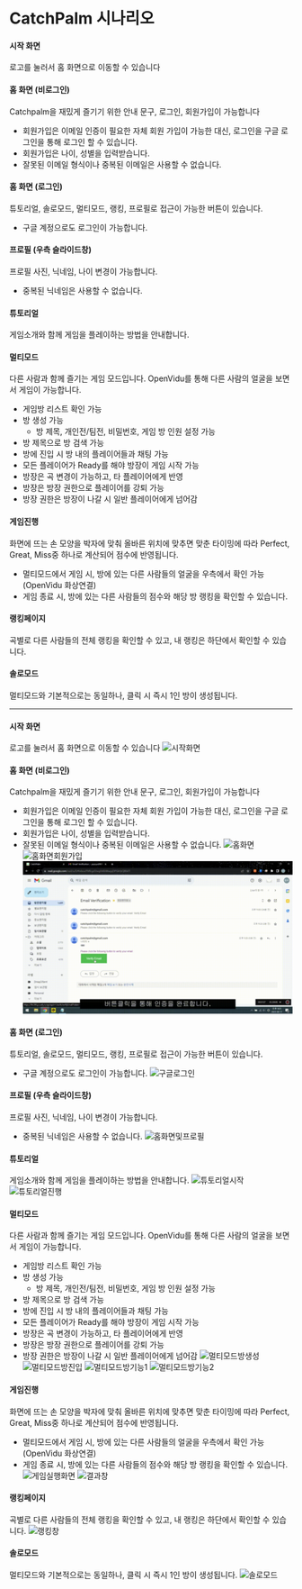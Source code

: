 # CatchPalm 시나리오

#### 시작 화면
로고를 눌러서 홈 화면으로 이동할 수 있습니다

#### 홈 화면 (비로그인)
Catchpalm을 재밌게 즐기기 위한 안내 문구, 로그인, 회원가입이 가능합니다
- 회원가입은 이메일 인증이 필요한 자체 회원 가입이 가능한 대신, 로그인을 구글 로그인을 통해 로그인 할 수 있습니다.
- 회원가입은 나이, 성별을 입력받습니다.
- 잘못된 이메일 형식이나 중복된 이메일은 사용할 수 없습니다.

#### 홈 화면 (로그인)
튜토리얼, 솔로모드, 멀티모드, 랭킹, 프로필로 접근이 가능한 버튼이 있습니다.
- 구글 계정으로도 로그인이 가능합니다.

#### 프로필 (우측 슬라이드창)
프로필 사진, 닉네임, 나이 변경이 가능합니다.
- 중복된 닉네임은 사용할 수 없습니다.

#### 튜토리얼
게임소개와 함께 게임을 플레이하는 방법을 안내합니다.

#### 멀티모드
다른 사람과 함께 즐기는 게임 모드입니다. OpenVidu를 통해 다른 사람의 얼굴을 보면서 게임이 가능합니다.
- 게임방 리스트 확인 가능
- 방 생성 가능
  - 방 제목, 개인전/팀전, 비밀번호, 게임 방 인원 설정 가능
- 방 제목으로 방 검색 가능
- 방에 진입 시 방 내의 플레이어들과 채팅 가능
- 모든 플레이어가 Ready를 해야 방장이 게임 시작 가능
- 방장은 곡 변경이 가능하고, 타 플레이어에게 반영
- 방장은 방장 권한으로 플레이어를 강퇴 가능
- 방장 권한은 방장이 나갈 시 일반 플레이어에게 넘어감

#### 게임진행
화면에 뜨는 손 모양을 박자에 맞춰 올바른 위치에 맞추면 맞춘 타이밍에 따라 Perfect, Great, Miss중 하나로 계산되어 점수에 반영됩니다.
- 멀티모드에서 게임 시, 방에 있는 다른 사람들의 얼굴을 우측에서 확인 가능 (OpenVidu 화상연결) 
- 게임 종료 시, 방에 있는 다른 사람들의 점수와 해당 방 랭킹을 확인할 수 있습니다.

#### 랭킹페이지
곡별로 다른 사람들의 전체 랭킹을 확인할 수 있고, 내 랭킹은 하단에서 확인할 수 있습니다.

#### 솔로모드
멀티모드와 기본적으로는 동일하나, 클릭 시 즉시 1인 방이 생성됩니다.


---

#### 시작 화면
로고를 눌러서 홈 화면으로 이동할 수 있습니다
![시작화면](https://github.com/suminzzang/CatchPalm/blob/master/uploads/%EC%8B%9C%EB%82%98%EB%A6%AC%EC%98%A4_%EC%8B%9C%EC%9E%91%ED%99%94%EB%A9%B4.gif)

#### 홈 화면 (비로그인)
Catchpalm을 재밌게 즐기기 위한 안내 문구, 로그인, 회원가입이 가능합니다
- 회원가입은 이메일 인증이 필요한 자체 회원 가입이 가능한 대신, 로그인을 구글 로그인을 통해 로그인 할 수 있습니다.
- 회원가입은 나이, 성별을 입력받습니다.
- 잘못된 이메일 형식이나 중복된 이메일은 사용할 수 없습니다.
![홈화면](https://github.com/suminzzang/CatchPalm/blob/master/uploads/%EC%8B%9C%EB%82%98%EB%A6%AC%EC%98%A4_%ED%99%88%ED%99%94%EB%A9%B4.gif)
![홈화면회원가입](https://github.com/suminzzang/CatchPalm/blob/master/uploads/%EC%8B%9C%EB%82%98%EB%A6%AC%EC%98%A4_%ED%99%88%ED%99%94%EB%A9%B4%ED%9A%8C%EC%9B%90%EA%B0%80%EC%9E%85.gif)
![이메일인증완료](https://github.com/suminzzang/CatchPalm/blob/master/uploads/%EC%8B%9C%EB%82%98%EB%A6%AC%EC%98%A4_%EC%9D%B4%EB%A9%94%EC%9D%BC%EC%9D%B8%EC%A6%9D%EC%99%84%EB%A3%8C.gif)

#### 홈 화면 (로그인)
튜토리얼, 솔로모드, 멀티모드, 랭킹, 프로필로 접근이 가능한 버튼이 있습니다.
- 구글 계정으로도 로그인이 가능합니다.
![구글로그인](https://github.com/suminzzang/CatchPalm/blob/master/uploads/%EC%8B%9C%EB%82%98%EB%A6%AC%EC%98%A4_%EA%B5%AC%EA%B8%80%EB%A1%9C%EA%B7%B8%EC%9D%B8.gif)

#### 프로필 (우측 슬라이드창)
프로필 사진, 닉네임, 나이 변경이 가능합니다.
- 중복된 닉네임은 사용할 수 없습니다.
![홈화면및프로필](https://github.com/suminzzang/CatchPalm/blob/master/uploads/%EC%8B%9C%EB%82%98%EB%A6%AC%EC%98%A4_%ED%99%88%ED%99%94%EB%A9%B4%EB%B0%8F%ED%94%84%EB%A1%9C%ED%95%84.gif)

#### 튜토리얼
게임소개와 함께 게임을 플레이하는 방법을 안내합니다.
![튜토리얼시작](https://github.com/suminzzang/CatchPalm/blob/master/uploads/%EC%8B%9C%EB%82%98%EB%A6%AC%EC%98%A4_%ED%8A%9C%ED%86%A0%EB%A6%AC%EC%96%BC%EC%8B%9C%EC%9E%91.gif)
![튜토리얼진행](https://github.com/suminzzang/CatchPalm/blob/master/uploads/%EC%8B%9C%EB%82%98%EB%A6%AC%EC%98%A4_%ED%8A%9C%ED%86%A0%EB%A6%AC%EC%96%BC%EC%A7%84%ED%96%89.gif)

#### 멀티모드
다른 사람과 함께 즐기는 게임 모드입니다. OpenVidu를 통해 다른 사람의 얼굴을 보면서 게임이 가능합니다.
- 게임방 리스트 확인 가능
- 방 생성 가능
  - 방 제목, 개인전/팀전, 비밀번호, 게임 방 인원 설정 가능
- 방 제목으로 방 검색 가능
- 방에 진입 시 방 내의 플레이어들과 채팅 가능
- 모든 플레이어가 Ready를 해야 방장이 게임 시작 가능
- 방장은 곡 변경이 가능하고, 타 플레이어에게 반영
- 방장은 방장 권한으로 플레이어를 강퇴 가능
- 방장 권한은 방장이 나갈 시 일반 플레이어에게 넘어감
![멀티모드방생성](https://github.com/suminzzang/CatchPalm/blob/master/uploads/%EC%8B%9C%EB%82%98%EB%A6%AC%EC%98%A4_%EB%A9%80%ED%8B%B0%EB%AA%A8%EB%93%9C%EB%B0%A9%EC%83%9D%EC%84%B1.gif)
![멀티모드방진입](https://github.com/suminzzang/CatchPalm/blob/master/uploads/%EC%8B%9C%EB%82%98%EB%A6%AC%EC%98%A4_%EB%A9%80%ED%8B%B0%EB%AA%A8%EB%93%9C%EB%B0%A9%EC%A7%84%EC%9E%85.gif)
![멀티모드방기능1](https://github.com/suminzzang/CatchPalm/blob/master/uploads/%EC%8B%9C%EB%82%98%EB%A6%AC%EC%98%A4_%EB%A9%80%ED%8B%B0%EB%AA%A8%EB%93%9C%EB%B0%A9%EA%B8%B0%EB%8A%A51.gif)
![멀티모드방기능2](https://github.com/suminzzang/CatchPalm/blob/master/uploads/%EC%8B%9C%EB%82%98%EB%A6%AC%EC%98%A4_%EB%A9%80%ED%8B%B0%EB%AA%A8%EB%93%9C%EB%B0%A9%EA%B8%B0%EB%8A%A52.gif)

#### 게임진행
화면에 뜨는 손 모양을 박자에 맞춰 올바른 위치에 맞추면 맞춘 타이밍에 따라 Perfect, Great, Miss중 하나로 계산되어 점수에 반영됩니다.
- 멀티모드에서 게임 시, 방에 있는 다른 사람들의 얼굴을 우측에서 확인 가능 (OpenVidu 화상연결) 
- 게임 종료 시, 방에 있는 다른 사람들의 점수와 해당 방 랭킹을 확인할 수 있습니다.
![게임실행화면](https://github.com/suminzzang/CatchPalm/blob/master/uploads/%EC%8B%9C%EB%82%98%EB%A6%AC%EC%98%A4_%EA%B2%8C%EC%9E%84%EC%8B%A4%ED%96%89%ED%99%94%EB%A9%B4%20(1).gif)
![결과창](https://github.com/suminzzang/CatchPalm/blob/master/uploads/%EA%B2%B0%EA%B3%BC%EC%B0%BD.gif)

#### 랭킹페이지
곡별로 다른 사람들의 전체 랭킹을 확인할 수 있고, 내 랭킹은 하단에서 확인할 수 있습니다.
![랭킹창](https://github.com/suminzzang/CatchPalm/blob/master/uploads/%EC%8B%9C%EB%82%98%EB%A6%AC%EC%98%A4_%EB%9E%AD%ED%82%B9%EC%B0%BD%20(1).gif)

#### 솔로모드
멀티모드와 기본적으로는 동일하나, 클릭 시 즉시 1인 방이 생성됩니다.
![솔로모드](https://github.com/suminzzang/CatchPalm/blob/master/uploads/%EC%8B%9C%EB%82%98%EB%A6%AC%EC%98%A4_%EC%86%94%EB%A1%9C%EB%AA%A8%EB%93%9C.gif)
